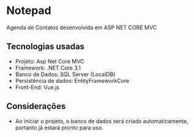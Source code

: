# Notepad
Agenda de Contatos desenvolvida em ASP NET CORE MVC

## Tecnologias usadas
- Projeto: Asp Net Core MVC
- Framework: .NET Core 3.1
- Banco de Dados: SQL Server (LocalDB)
- Persistência de dados: EntityFrameworkCore
- Front-End: Vue.js

## Considerações
- Ao iniciar o projeto, o banco de dados será criado automaticamente, portanto já estará pronto para uso.
